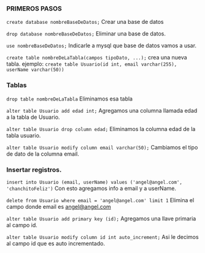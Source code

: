 
### PRIMEROS PASOS


`create database nombreBaseDeDatos;`			Crear una base de datos

`drop database nombreBaseDeDatos;`			Eliminar una base de datos.

`use nombreBaseDeDatos;`					Indicarle a mysql que base de datos vamos a usar.


`create table nombreDeLaTabla(campos tipoDato, ...);`	crea una nueva tabla.
ejemplo:
`create table Usuario(id int, email varchar(255), userName varchar(50))`


### Tablas

`drop table nombreDeLaTabla` 				Eliminamos esa tabla

`alter table Usuario add edad int;` Agregamos una columna llamada edad a la tabla de Usuario.

`alter table Usuario drop column edad;` Eliminamos la columna edad de la tabla usuario.

`alter table Usuario modify column email varchar(50);` Cambiamos el tipo de dato de la columna email.

### Insertar registros.

`insert into Usuario (email, userName)
values ('angel@angel.com', 'chanchitoFeliz')` 			Con esto agregamos info a email y a userName.

`delete from Usuario where email = 'angel@angel.com' limit 1` 	Elimina el campo donde email es angel@angel.com

`alter table Usuario add primary key (id);` 					Agregamos una llave primaria al campo id.

`alter table Usuario modify column id int auto_increment;` 		Asi le decimos al campo id que es auto incrementado.